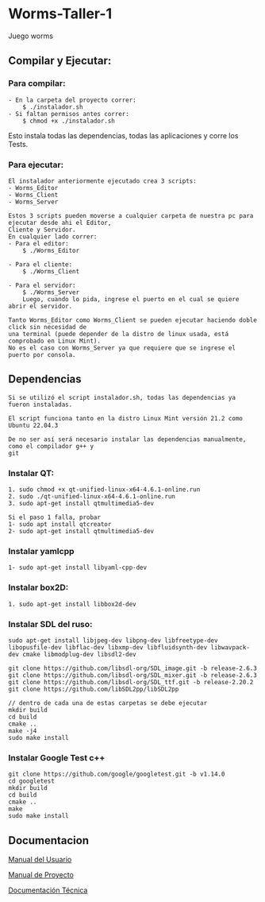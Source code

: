 # Worms-Taller-1
Juego worms

## Compilar y Ejecutar:
### Para compilar:
	- En la carpeta del proyecto correr:
		$ ./instalador.sh
	- Si faltan permisos antes correr:
		$ chmod +x ./instalador.sh
  Esto instala todas las dependencias, todas las aplicaciones y corre los Tests.

### Para ejecutar:

	El instalador anteriormente ejecutado crea 3 scripts:
	- Worms_Editor
	- Worms_Client
	- Worms_Server

	Estos 3 scripts pueden moverse a cualquier carpeta de nuestra pc para ejecutar desde ahi el Editor,
	Cliente y Servidor.
	En cualquier lado correr:
	- Para el editor:
		$ ./Worms_Editor

	- Para el cliente:
		$ ./Worms_Client

	- Para el servidor:
		$ ./Worms_Server   
		Luego, cuando lo pida, ingrese el puerto en el cual se quiere abrir el servidor.

	Tanto Worms_Editor como Worms_Client se pueden ejecutar haciendo doble click sin necesidad de 
	una terminal (puede depender de la distro de linux usada, está comprobado en Linux Mint).
	No es el caso con Worms_Server ya que requiere que se ingrese el puerto por consola. 

## Dependencias
	Si se utilizó el script instalador.sh, todas las dependencias ya fueron instaladas.

	El script funciona tanto en la distro Linux Mint versión 21.2 como Ubuntu 22.04.3

	De no ser así será necesario instalar las dependencias manualmente, como el compilador g++ y
	git
### Instalar QT: 
	1. sudo chmod +x qt-unified-linux-x64-4.6.1-online.run
	2. sudo ./qt-unified-linux-x64-4.6.1-online.run
    3. sudo apt-get install qtmultimedia5-dev

	Si el paso 1 falla, probar
	1- sudo apt install qtcreator
	2- sudo apt-get install qtmultimedia5-dev

### Instalar yamlcpp
	1- sudo apt-get install libyaml-cpp-dev

### Instalar box2D: 
    1. sudo apt-get install libbox2d-dev

### Instalar SDL del ruso: 
    sudo apt-get install libjpeg-dev libpng-dev libfreetype-dev libopusfile-dev libflac-dev libxmp-dev libfluidsynth-dev libwavpack-dev cmake libmodplug-dev libsdl2-dev

	git clone https://github.com/libsdl-org/SDL_image.git -b release-2.6.3
	git clone https://github.com/libsdl-org/SDL_mixer.git -b release-2.6.3
	git clone https://github.com/libsdl-org/SDL_ttf.git -b release-2.20.2
	git clone https://github.com/libSDL2pp/libSDL2pp

	// dentro de cada una de estas carpetas se debe ejecutar
	mkdir build
	cd build
	cmake ..
	make -j4
	sudo make install
        
### Instalar Google Test c++
    git clone https://github.com/google/googletest.git -b v1.14.0
    cd googletest
    mkdir build
    cd build
    cmake ..
    make
    sudo make install

## Documentacion

[Manual del Usuario](https://docs.google.com/document/d/1qNLJt4Vw21V-vsftqIOjxGAC1GFHbc0bPbc_l7wFsbA/edit?usp=sharing)

[Manual de Proyecto](https://docs.google.com/document/d/1Fn5WWIH9nLIdhKINjCd2wiMNzJ9vGTqKEwuRpVkI6A8/edit?usp=sharing)

[Documentación Técnica](https://docs.google.com/document/d/1QK5Gf6h-XeVLJ5Tx_IiD5BWnNJ2tTKvkMGfzrdvhHRg/edit?usp=sharing)

    

    

